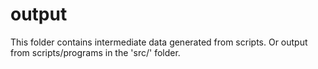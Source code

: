 
# output

This folder contains intermediate data generated from scripts.
Or output from scripts/programs in the 'src/' folder.

